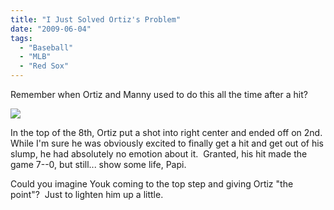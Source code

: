 ```yaml
---
title: "I Just Solved Ortiz's Problem"
date: "2009-06-04"
tags:
  - "Baseball"
  - "MLB"
  - "Red Sox"
---
```


Remember when Ortiz and Manny used to do this all the time after a hit?

![](http://askanintj.typepad.com/.a/6a01127945582d28a401157070653a970b-320wi)

In the top of the 8th, Ortiz put a shot into right center and ended off on 2nd.  While I'm sure he was obviously excited to finally get a hit and get out of his slump, he had absolutely no emotion about it.  Granted, his hit made the game 7--0, but still... show some life, Papi.

Could you imagine Youk coming to the top step and giving Ortiz "the point"?  Just to lighten him up a little.
